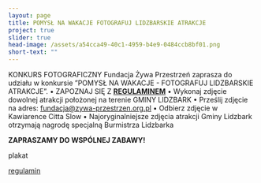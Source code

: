 ```yaml
---
layout: page
title: POMYSŁ NA WAKACJE FOTOGRAFUJ LIDZBARSKIE ATRAKCJE
project: true
slider: true
head-image: /assets/a54cca49-40c1-4959-b4e9-0484ccb8bf01.png
short-text: ""
---
```

KONKURS FOTOGRAFICZNY
Fundacja Żywa Przestrzeń zaprasza do udziału w konkursie ”POMYSŁ NA WAKACJE - FOTOGRAFUJ LIDZBARSKIE ATRAKCJE”.
•	ZAPOZNAJ SIĘ Z **[REGULAMINEM](assets/regulamin-konkursu-pomysł-na-wakacje-fotografuj-lidzbarskie-atrakcje.pdf)**
•	Wykonaj zdjęcie dowolnej atrakcji położonej na terenie GMINY LIDZBARK
•	Prześlij zdjęcie na adres: fundacja@zywa-przestrzen.org.pl
•	Odbierz zdjęcie w Kawiarence Citta Slow
•	Najoryginalniejsze zdjęcia atrakcji Gminy Lidzbark otrzymają nagrodę specjalną Burmistrza Lidzbarka

**ZAPRASZAMY DO WSPÓLNEJ ZABAWY!**

plakat

[regulamin](assets/regulamin-konkursu-pomysł-na-wakacje-fotografuj-lidzbarskie-atrakcje.pdf)